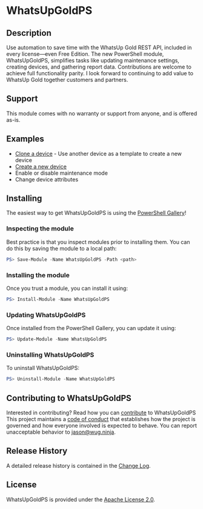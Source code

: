 # WhatsUpGoldPS

## Description
Use automation to save time with the WhatsUp Gold REST API, included in every license—even Free Edition. The new PowerShell module, WhatsUpGoldPS, simplifies tasks like updating maintenance settings, creating devices, and gathering report data. Contributions are welcome to achieve full functionality parity. I look forward to continuing to add value to WhatsUp Gold together customers and partners.

## Support
This module comes with no warranty or support from anyone, and is offered as-is.

## Examples
* [Clone a device](https://github.com/jayyx2/WhatsUpGoldPS/blob/main/examples/Clone_device.ps1) - Use another device as a template to create a new device
* [Create a new device](https://github.com/jayyx2/WhatsUpGoldPS/blob/main/examples/New_device.ps1)
* Enable or disable maintenance mode
* Change device attributes

## Installing
The easiest way to get WhatsUpGoldPS is using the [PowerShell Gallery](https://powershellgallery.com/packages/WhatsUpGoldPS/)!

### Inspecting the module
Best practice is that you inspect modules prior to installing them. You can do this by saving the module to a local path:
``` PowerShell
PS> Save-Module -Name WhatsUpGoldPS -Path <path>
```
### Installing the module
Once you trust a module, you can install it using:
``` PowerShell
PS> Install-Module -Name WhatsUpGoldPS
```
### Updating WhatsUpGoldPS
Once installed from the PowerShell Gallery, you can update it using:
``` PowerShell
PS> Update-Module -Name WhatsUpGoldPS
```
### Uninstalling WhatsUpGoldPS
To uninstall WhatsUpGoldPS:
``` PowerShell
PS> Uninstall-Module -Name WhatsUpGoldPS
```
## Contributing to WhatsUpGoldPS
Interested in contributing? Read how you can [contribute](contributing.md) to WhatsUpGoldPS
This project maintains a [code of conduct](code-of-conduct.md) that establishes how the project is governed and how everyone involved is expected to behave. You can report unacceptable behavior to [jason@wug.ninja](mailto:jason@wug.ninja).

## Release History
A detailed release history is contained in the [Change Log](CHANGELOG.md).

## License
WhatsUpGoldPS is provided under the [Apache License 2.0](LICENSE.md).
